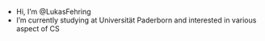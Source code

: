 - Hi, I’m @LukasFehring
- I’m currently studying at Universität Paderborn and interested in various aspect of CS
